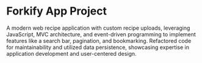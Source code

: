 # Forkify App Project

A modern web recipe application with custom recipe uploads, leveraging JavaScript, MVC architecture, and event-driven programming to implement features like a search bar, pagination, and bookmarking. Refactored code for maintainability and utilized data persistence, showcasing expertise in application development and user-centered design.
